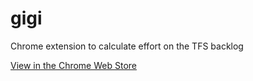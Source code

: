 # gigi
Chrome extension to calculate effort on the TFS backlog

[View in the Chrome Web Store](https://chrome.google.com/webstore/detail/tfs-effort-calculator/ndpmdafdlnmckfkojpenepgcpidhifif)

